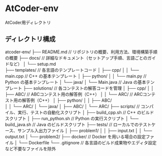 # AtCoder-env
AtCoder用ディレクトリ

## ディレクトリ構成
atcoder-env/
├── README.md          // リポジトリの概要、利用方法、環境構築手順の概要
├── docs/              // 詳細なドキュメント（セットアップ手順、言語ごとのガイドなど）
│   └── setup.md       
├── templates/         // 各言語のテンプレートコード
│   ├── cpp/
│   │   └── main.cpp   // C++ の基本テンプレート
│   ├── python/
│   │   └── main.py    // Python の基本テンプレート
│   └── java/
│       └── Main.java  // Java の基本テンプレート
├── solutions/         // 各コンテストの解答コードを管理
│   ├── cpp/
│   │   ├── ABC/       // ABCコンテスト用の解答例（C++）
│   │   └── ARC/       // ARCコンテスト用の解答例（C++）
│   ├── python/
│   │   ├── ABC/       
│   │   └── ARC/
│   └── java/
│       ├── ABC/
│       └── ARC/
├── scripts/           // コンパイル、実行、テストの自動化スクリプト
│   ├── build_cpp.sh   // C++ のビルドスクリプト
│   ├── run_python.sh  // Python の実行スクリプト
│   └── build_java.sh  // Java のビルドスクリプト
├── tests/             // ローカルでのテストケース、サンプル入出力ファイル
│   ├── problem1/
│   │   ├── input.txt
│   │   └── output.txt
│   └── problem2/
├── docker/            // Docker を用いる場合の設定ファイル
│   └── Dockerfile
└── .gitignore         // 各言語のビルド成果物やエディタ設定など不要なファイルを除外
